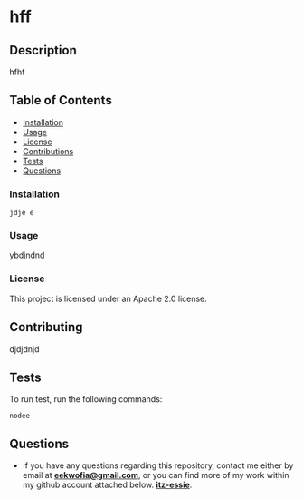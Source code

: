 # hff

## Description

hfhf

## Table of Contents

- [Installation](#installation)
- [Usage](#usage)
- [License](#license)
- [Contributions](#contributions)
- [Tests](#tests)
- [Questions](#questions)

### Installation

```
jdje e
```

### Usage

ybdjndnd

### License

This project is licensed under an Apache 2.0 license.

## Contributing

djdjdnjd

## Tests

To run test, run the following commands:

```
nodee
```

## Questions

- If you have any questions regarding this repository, contact me either by email at **eekwofia@gmail.com**, or you can find more of my work within my github account attached below. 
**[itz-essie](https://github.com/itz-essie)**.